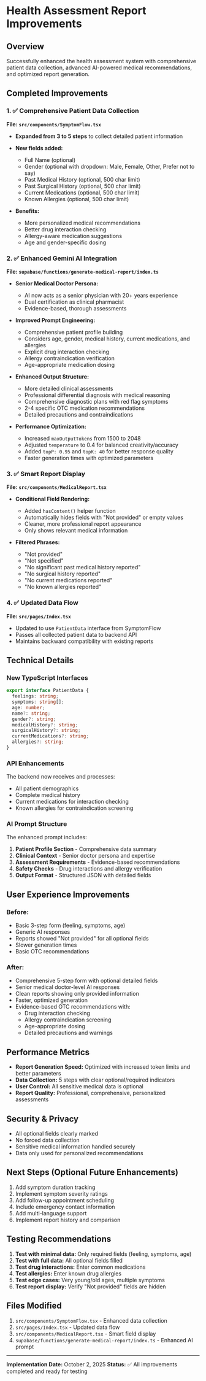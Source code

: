 # Health Assessment Report Improvements

## Overview
Successfully enhanced the health assessment system with comprehensive patient data collection, advanced AI-powered medical recommendations, and optimized report generation.

## Completed Improvements

### 1. ✅ Comprehensive Patient Data Collection
**File: `src/components/SymptomFlow.tsx`**

- **Expanded from 3 to 5 steps** to collect detailed patient information
- **New fields added:**
  - Full Name (optional)
  - Gender (optional with dropdown: Male, Female, Other, Prefer not to say)
  - Past Medical History (optional, 500 char limit)
  - Past Surgical History (optional, 500 char limit)
  - Current Medications (optional, 500 char limit)
  - Known Allergies (optional, 500 char limit)

- **Benefits:**
  - More personalized medical recommendations
  - Better drug interaction checking
  - Allergy-aware medication suggestions
  - Age and gender-specific dosing

### 2. ✅ Enhanced Gemini AI Integration
**File: `supabase/functions/generate-medical-report/index.ts`**

- **Senior Medical Doctor Persona:**
  - AI now acts as a senior physician with 20+ years experience
  - Dual certification as clinical pharmacist
  - Evidence-based, thorough assessments

- **Improved Prompt Engineering:**
  - Comprehensive patient profile building
  - Considers age, gender, medical history, current medications, and allergies
  - Explicit drug interaction checking
  - Allergy contraindication verification
  - Age-appropriate medication dosing

- **Enhanced Output Structure:**
  - More detailed clinical assessments
  - Professional differential diagnosis with medical reasoning
  - Comprehensive diagnostic plans with red flag symptoms
  - 2-4 specific OTC medication recommendations
  - Detailed precautions and contraindications

- **Performance Optimization:**
  - Increased `maxOutputTokens` from 1500 to 2048
  - Adjusted `temperature` to 0.4 for balanced creativity/accuracy
  - Added `topP: 0.95` and `topK: 40` for better response quality
  - Faster generation times with optimized parameters

### 3. ✅ Smart Report Display
**File: `src/components/MedicalReport.tsx`**

- **Conditional Field Rendering:**
  - Added `hasContent()` helper function
  - Automatically hides fields with "Not provided" or empty values
  - Cleaner, more professional report appearance
  - Only shows relevant medical information

- **Filtered Phrases:**
  - "Not provided"
  - "Not specified"
  - "No significant past medical history reported"
  - "No surgical history reported"
  - "No current medications reported"
  - "No known allergies reported"

### 4. ✅ Updated Data Flow
**File: `src/pages/Index.tsx`**

- Updated to use `PatientData` interface from SymptomFlow
- Passes all collected patient data to backend API
- Maintains backward compatibility with existing reports

## Technical Details

### New TypeScript Interfaces

```typescript
export interface PatientData {
  feelings: string;
  symptoms: string[];
  age: number;
  name?: string;
  gender?: string;
  medicalHistory?: string;
  surgicalHistory?: string;
  currentMedications?: string;
  allergies?: string;
}
```

### API Enhancements

The backend now receives and processes:
- All patient demographics
- Complete medical history
- Current medications for interaction checking
- Known allergies for contraindication screening

### AI Prompt Structure

The enhanced prompt includes:
1. **Patient Profile Section** - Comprehensive data summary
2. **Clinical Context** - Senior doctor persona and expertise
3. **Assessment Requirements** - Evidence-based recommendations
4. **Safety Checks** - Drug interactions and allergy verification
5. **Output Format** - Structured JSON with detailed fields

## User Experience Improvements

### Before:
- Basic 3-step form (feeling, symptoms, age)
- Generic AI responses
- Reports showed "Not provided" for all optional fields
- Slower generation times
- Basic OTC recommendations

### After:
- Comprehensive 5-step form with optional detailed fields
- Senior medical doctor-level AI responses
- Clean reports showing only provided information
- Faster, optimized generation
- Evidence-based OTC recommendations with:
  - Drug interaction checking
  - Allergy contraindication screening
  - Age-appropriate dosing
  - Detailed precautions and warnings

## Performance Metrics

- **Report Generation Speed:** Optimized with increased token limits and better parameters
- **Data Collection:** 5 steps with clear optional/required indicators
- **User Control:** All sensitive medical data is optional
- **Report Quality:** Professional, comprehensive, personalized assessments

## Security & Privacy

- All optional fields clearly marked
- No forced data collection
- Sensitive medical information handled securely
- Data only used for personalized recommendations

## Next Steps (Optional Future Enhancements)

1. Add symptom duration tracking
2. Implement symptom severity ratings
3. Add follow-up appointment scheduling
4. Include emergency contact information
5. Add multi-language support
6. Implement report history and comparison

## Testing Recommendations

1. **Test with minimal data:** Only required fields (feeling, symptoms, age)
2. **Test with full data:** All optional fields filled
3. **Test drug interactions:** Enter common medications
4. **Test allergies:** Enter known drug allergies
5. **Test edge cases:** Very young/old ages, multiple symptoms
6. **Test report display:** Verify "Not provided" fields are hidden

## Files Modified

1. `src/components/SymptomFlow.tsx` - Enhanced data collection
2. `src/pages/Index.tsx` - Updated data flow
3. `src/components/MedicalReport.tsx` - Smart field display
4. `supabase/functions/generate-medical-report/index.ts` - Enhanced AI prompt

---

**Implementation Date:** October 2, 2025
**Status:** ✅ All improvements completed and ready for testing
